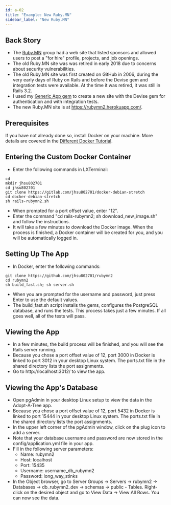 ```yaml
---
id: a-02
title: "Example: New Ruby.MN"
sidebar_label: "New Ruby.MN"
---
```


## Back Story
* The [Ruby.MN](https://www.meetup.com/ruby-mn/) group had a web site that listed sponsors and allowed users to post a "for hire" profile, projects, and job openings.
* The old Ruby.MN site was was retired in early 2018 due to concerns about security vulnerabilities.
* The old Ruby.MN site was first created on GitHub in 2006, during the very early days of Ruby on Rails and before the Devise gem and integration tests were available.  At the time it was retired, it was still in Rails 3.2.
* I used my [Generic App gem](https://www.genericapp.net/) to create a new site with the Devise gem for authentication and with integration tests.
* The new Ruby.MN site is at https://rubymn2.herokuapp.com/.

## Prerequisites
If you have not already done so, install Docker on your machine.  More details are covered in the [Different Docker Tutorial](https://www.differentdockertutorial.com/).

## Entering the Custom Docker Container
* Enter the following commands in LXTerminal:
```
cd
mkdir jhsu802701
cd jhsu802701
git clone https://gitlab.com/jhsu802701/docker-debian-stretch
cd docker-debian-stretch
sh rails-rubymn2.sh
```
* When prompted for a port offset value, enter "12".
* Enter the command "cd rails-rubymn2; sh download_new_image.sh" and follow the instructions.
* It will take a few minutes to download the Docker image.  When the process is finished, a Docker container will be created for you, and you will be automatically logged in.

## Setting Up The App
* In Docker, enter the following commands:
```
git clone https://github.com/jhsu802701/rubymn2
cd rubymn2
sh build_fast.sh; sh server.sh
```
* When you are prompted for the username and password, just press Enter to use the default values.
* The build_fast.sh script installs the gems, configures the PostgreSQL database, and runs the tests. This process takes just a few minutes. If all goes well, all of the tests will pass.

## Viewing the App
* In a few minutes, the build process will be finished, and you will see the Rails server running.
* Because you chose a port offset value of 12, port 3000 in Docker is linked to port 3012 in your desktop Linux system.  The ports.txt file in the shared directory lists the port assignments.
* Go to http://localhost:3012/ to view the app.

## Viewing the App's Database
* Open pgAdmin in your desktop Linux setup to view the data in the Adopt-A-Tree app.
* Because you chose a port offset value of 12, port 5432 in Docker is linked to port 15444 in your desktop Linux system.  The ports.txt file in the shared directory lists the port assignments.
* In the upper left corner of the pgAdmin window, click on the plug icon to add a server.
* Note that your database username and password are now stored in the config/application.yml file in your app.
* Fill in the following server parameters:
  * Name: rubymn2
  * Host: localhost
  * Port: 15435
  * Username: username_db_rubymn2
  * Password: long_way_stinks
* In the Object browser, go to Server Groups -> Servers -> rubymn2 -> Databases -> db_rubymn2_dev -> schemas -> public - Tables.  Right-click on the desired object and go to View Data -> View All Rows.  You can now see the data.
